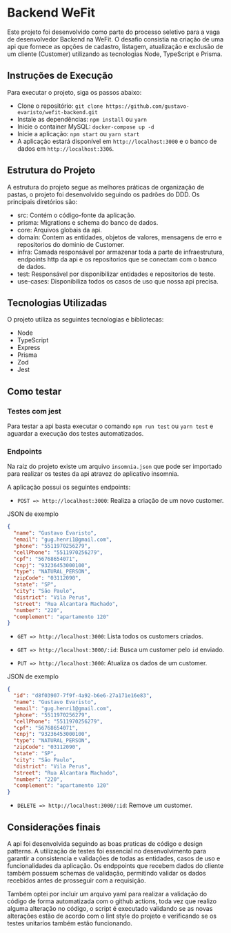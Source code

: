 # Backend WeFit

Este projeto foi desenvolvido como parte do processo seletivo para a vaga de desenvolvedor Backend na WeFit. O desafio consistia na criação de uma api que fornece as opções de cadastro, listagem, atualização e exclusão de um cliente (Customer) utilizando as tecnologias Node, TypeScript e Prisma.

## Instruções de Execução

Para executar o projeto, siga os passos abaixo:

- Clone o repositório: `git clone https://github.com/gustavo-evaristo/wefit-backend.git`
- Instale as dependências: `npm install` ou `yarn`
- Inicie o container MySQL: `docker-compose up -d`
- Inicie a aplicação: `npm start` ou `yarn start`
- A aplicação estará disponível em `http://localhost:3000` e o banco de dados em `http://localhost:3306`.

## Estrutura do Projeto

A estrutura do projeto segue as melhores práticas de organização de pastas, o projeto foi desenvolvido seguindo os padrões do DDD. Os principais diretórios são:

- src: Contém o código-fonte da aplicação.
- prisma: Migrations e schema do banco de dados.
- core: Arquivos globais da api.
- domain: Contem as entidades, objetos de valores, mensagens de erro e repositorios do dominio de Customer.
- infra: Camada responsável por armazenar toda a parte de infraestrutura, endpoints http da api e os repositorios que se conectam com o banco de dados.
- test: Responsável por disponibilizar entidades e repositorios de teste.
- use-cases: Disponibiliza todos os casos de uso que nossa api precisa.

## Tecnologias Utilizadas

O projeto utiliza as seguintes tecnologias e bibliotecas:

- Node
- TypeScript
- Express
- Prisma
- Zod
- Jest

## Como testar

### Testes com jest

Para testar a api basta executar o comando `npm run test` ou `yarn test` e aguardar a execução dos testes automatizados.

### Endpoints

Na raiz do projeto existe um arquivo `insomnia.json` que pode ser importado para realizar os testes da api atravez do aplicativo insomnia.

A aplicação possui os seguintes endpoints:

- `POST => http://localhost:3000`: Realiza a criação de um novo customer.

JSON de exemplo

```json
{
  "name": "Gustavo Evaristo",
  "email": "gug.henri1@gmail.com",
  "phone": "5511970256279",
  "cellPhone": "5511970256279",
  "cpf": "56768654071",
  "cnpj": "93236453000100",
  "type": "NATURAL_PERSON",
  "zipCode": "03112090",
  "state": "SP",
  "city": "São Paulo",
  "district": "Vila Perus",
  "street": "Rua Alcantara Machado",
  "number": "220",
  "complement": "apartamento 120"
}
```

- `GET => http://localhost:3000`: Lista todos os customers criados.

- `GET => http://localhost:3000/:id`: Busca um customer pelo `id` enviado.

- `PUT => http://localhost:3000`: Atualiza os dados de um customer.

JSON de exemplo

```json
{
  "id": "d8f03907-7f9f-4a92-b6e6-27a171e16e83",
  "name": "Gustavo Evaristo",
  "email": "gug.henri1@gmail.com",
  "phone": "5511970256279",
  "cellPhone": "5511970256279",
  "cpf": "56768654071",
  "cnpj": "93236453000100",
  "type": "NATURAL_PERSON",
  "zipCode": "03112090",
  "state": "SP",
  "city": "São Paulo",
  "district": "Vila Perus",
  "street": "Rua Alcantara Machado",
  "number": "220",
  "complement": "apartamento 120"
}
```

- `DELETE => http://localhost:3000/:id`: Remove um customer.

## Considerações finais

A api foi desenvolvida seguindo as boas praticas de código e design patterns. A utilização de testes foi essencial no desenvolvimento para garantir a consistencia e validações de todas as entidades, casos de uso e funcionalidades da aplicação. Os endppoints que recebem dados do cliente também possuem schemas de validação, permitindo validar os dados recebidos antes de prosseguir com a requisição.

Também optei por incluir um arquivo yaml para realizar a validação do código de forma automatizada com o github actions, toda vez que realizo alguma alteração no código, o script é executado validando se as novas alterações estão de acordo com o lint style do projeto e verificando se os testes unitarios também estão funcionando.
